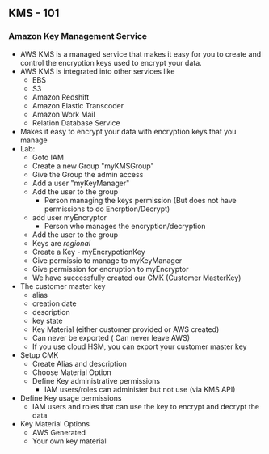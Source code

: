 ## KMS - 101

### Amazon Key Management Service
* AWS KMS is a managed service that makes it easy for you to create and control the encryption keys used to encrypt your data.
* AWS KMS is integrated into other services like 
	* EBS
	* S3
	* Amazon Redshift
	* Amazon Elastic Transcoder
	* Amazon Work Mail
	* Relation Database Service
* Makes it easy to encrypt your data with encryption keys that you manage
* Lab:
	* Goto IAM
	* Create a new Group "myKMSGroup"
	* Give the Group the admin access 
	* Add a user "myKeyManager"
	* Add the user to the group
		* Person managing the keys permission (But does not have permissions to do Encrption/Decrypt)
	* add user myEncryptor
		* Person who manages the encryption/decryption
	* Add the user to the group
	* Keys are _regional_
	* Create a Key - myEncrypotionKey
	* Give permissio to manage to myKeyManager
	* Give permission for encruption to myEncryptor
	* We have successfully created our CMK (Customer MasterKey)
* The customer master key
	* alias
	* creation date
	* description
	* key state
	* Key Material (either customer provided or AWS created)
	* Can never be exported ( Can never leave AWS)
	* If you use cloud HSM, you can export your customer master key
* Setup CMK
	* Create Alias and description
	* Choose Material Option
	* Define Key administrative permissions
		* IAM users/roles can administer but not use (via KMS API)
* Define Key usage permissions
	* IAM users and roles that can use the key to encrypt and decrypt the data
* Key Material Options
	* AWS Generated
	* Your own key material
	
<!--stackedit_data:
eyJoaXN0b3J5IjpbMTU1OTE4ODYzLC0xMDI2OTI5MTksODgzMj
Q4NjAxLDE2NTEyOTY0ODldfQ==
-->